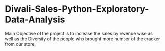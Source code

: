 # Diwali-Sales-Python-Exploratory-Data-Analysis

Main Objective of the project is to increase the sales by revenue wise as well as the Diversity of the people who brought more number of the cracker from our store.

